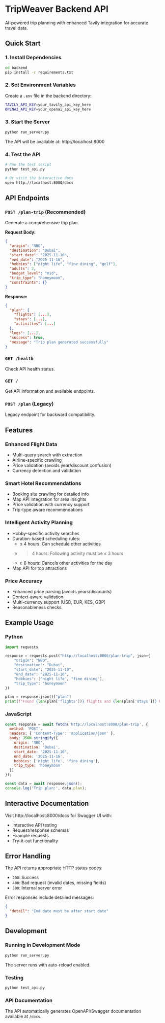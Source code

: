 # TripWeaver Backend API

AI-powered trip planning with enhanced Tavily integration for accurate travel data.

## Quick Start

### 1. Install Dependencies
```bash
cd backend
pip install -r requirements.txt
```

### 2. Set Environment Variables
Create a `.env` file in the backend directory:
```bash
TAVILY_API_KEY=your_tavily_api_key_here
OPENAI_API_KEY=your_openai_api_key_here
```

### 3. Start the Server
```bash
python run_server.py
```

The API will be available at: http://localhost:8000

### 4. Test the API
```bash
# Run the test script
python test_api.py

# Or visit the interactive docs
open http://localhost:8000/docs
```

## API Endpoints

### `POST /plan-trip` (Recommended)
Generate a comprehensive trip plan.

**Request Body:**
```json
{
  "origin": "NBO",
  "destination": "Dubai",
  "start_date": "2025-11-10",
  "end_date": "2025-11-16",
  "hobbies": ["night life", "fine dining", "golf"],
  "adults": 2,
  "budget_level": "mid",
  "trip_type": "honeymoon",
  "constraints": {}
}
```

**Response:**
```json
{
  "plan": {
    "flights": [...],
    "stays": [...],
    "activities": [...]
  },
  "logs": [...],
  "success": true,
  "message": "Trip plan generated successfully"
}
```

### `GET /health`
Check API health status.

### `GET /`
Get API information and available endpoints.

### `POST /plan` (Legacy)
Legacy endpoint for backward compatibility.

## Features

###  Enhanced Flight Data
- Multi-query search with extraction
- Airline-specific crawling
- Price validation (avoids year/discount confusion)
- Currency detection and validation

###  Smart Hotel Recommendations
- Booking site crawling for detailed info
- Map API integration for area insights
- Price validation with currency support
- Trip-type aware recommendations

###  Intelligent Activity Planning
- Hobby-specific activity searches
- Duration-based scheduling rules:
  - ≤ 4 hours: Can schedule other activities
  - > 4 hours: Following activity must be ≤ 3 hours
  - ≥ 8 hours: Cancels other activities for the day
- Map API for top attractions

### Price Accuracy
- Enhanced price parsing (avoids years/discounts)
- Context-aware validation
- Multi-currency support (USD, EUR, KES, GBP)
- Reasonableness checks

## Example Usage

### Python
```python
import requests

response = requests.post("http://localhost:8000/plan-trip", json={
    "origin": "NBO",
    "destination": "Dubai",
    "start_date": "2025-11-10",
    "end_date": "2025-11-16",
    "hobbies": ["night life", "fine dining"],
    "trip_type": "honeymoon"
})

plan = response.json()["plan"]
print(f"Found {len(plan['flights'])} flights and {len(plan['stays'])} hotels")
```

### JavaScript
```javascript
const response = await fetch('http://localhost:8000/plan-trip', {
  method: 'POST',
  headers: { 'Content-Type': 'application/json' },
  body: JSON.stringify({
    origin: 'NBO',
    destination: 'Dubai',
    start_date: '2025-11-10',
    end_date: '2025-11-16',
    hobbies: ['night life', 'fine dining'],
    trip_type: 'honeymoon'
  })
});

const data = await response.json();
console.log('Trip plan:', data.plan);
```

## Interactive Documentation

Visit http://localhost:8000/docs for Swagger UI with:
- Interactive API testing
- Request/response schemas
- Example requests
- Try-it-out functionality

## Error Handling

The API returns appropriate HTTP status codes:
- `200`: Success
- `400`: Bad request (invalid dates, missing fields)
- `500`: Internal server error

Error responses include detailed messages:
```json
{
  "detail": "End date must be after start date"
}
```

## Development

### Running in Development Mode
```bash
python run_server.py
```
The server runs with auto-reload enabled.

### Testing
```bash
python test_api.py
```

### API Documentation
The API automatically generates OpenAPI/Swagger documentation available at `/docs`.
